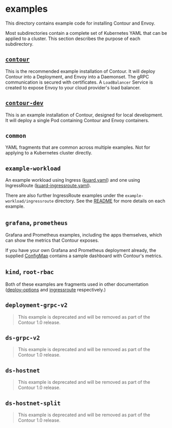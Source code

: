 # examples

This directory contains example code for installing Contour and Envoy.

Most subdirectories contain a complete set of Kubernetes YAML that can be applied to a cluster.
This section describes the purpose of each subdirectory.

## [`contour`](./contour/README.md)

This is the recommended example installation of Contour.
It will deploy Contour into a Deployment, and Envoy into a Daemonset.
The gRPC communication is secured with certificates.
A `LoadBalancer` Service is created to expose Envoy to your cloud provider's load balancer.

## [`contour-dev`](./contour-dev/README.md)

This is an example installation of Contour, designed for local development.
It will deploy a single Pod containing Contour and Envoy containers.

## `common`

YAML fragments that are common across multiple examples. Not for applying to a Kubernetes cluster directly.

## `example-workload`

An example workload using Ingress ([kuard.yaml](./example-workload/kuard.yaml)) and one using IngressRoute ([kuard-ingressroute.yaml](./example-workload/kuard-ingressroute.yaml)).

There are also further IngressRoute examples under the `example-workload/ingressroute` directory. See the [README](./example-workload/ingressroute/README.md) for more details on each example.

## `grafana`, `prometheus`

Grafana and Prometheus examples, including the apps themselves, which can show the metrics that Contour exposes.

If you have your own Grafana and Prometheus deployment already, the supplied [ConfigMap](./grafana/02-grafana-configmap.yaml) contains a sample dashboard with Contour's metrics.

## `kind`, `root-rbac`

Both of these examples are fragments used in other documentation ([deploy-options](../docs/deploy-options.md) and [ingressroute](../docs/ingressroute.md) respectively.)

## `deployment-grpc-v2`

> This example is deprecated and will be removed as part of the Contour 1.0 release.

## `ds-grpc-v2`

> This example is deprecated and will be removed as part of the Contour 1.0 release.

## `ds-hostnet`

> This example is deprecated and will be removed as part of the Contour 1.0 release.

## `ds-hostnet-split`

> This example is deprecated and will be removed as part of the Contour 1.0 release.
